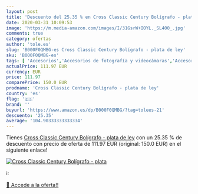 ```yaml
---
layout: post
title: 'Descuento del 25.35 % en Cross Classic Century Bolígrafo - plata '
date: 2020-03-31 10:09:53
image: 'https://m.media-amazon.com/images/I/31GsrW+IOYL._SL400_.jpg'
comments: true
category: ofertas
author: 'tole.es'
slug: 'B000F0QMBG-es Cross Classic Century Bolígrafo - plata de ley'
sku: 'B000F0QMBG-es'
tags: [ 'Accesorios','Accesorios de fotografía y videocámaras','Accesorios para portátiles y netbooks','Bolsas y fundas para cámaras compactas','Bolsas y fundas para cámaras digitales','Bolsas y fundas para cámaras,  videocámaras y prismáticos','Bolsas y fundas para portátiles y netbooks','Electrónica','Fotografía y videocámaras','Informática','Mochilas para portátiles y netbooks','bolígrafo', ]
actualPrice: 111.97 EUR
currency: EUR
price: 111.97
comparePrice: 150.0 EUR
prodname: 'Cross Classic Century Bolígrafo - plata de ley'
country: 'es'
flag: '🇪🇸'
brand: ''
buyurl: 'https://www.amazon.es/dp/B000F0QMBG/?tag=tolees-21'
descuento: '25.35'
average: '104.90333333333334'
---
```


Tienes [Cross Classic Century Bolígrafo - plata de ley](https://www.amazon.es/dp/B000F0QMBG/?tag=tolees-21) con un 25.35 % de descuento con precio de oferta de 111.97 EUR (original: 150.0 EUR) en el siguiente enlace!

[![Cross Classic Century Bolígrafo - plata ](https://m.media-amazon.com/images/I/31GsrW+IOYL._SL400_.jpg)](https://www.amazon.es/dp/B000F0QMBG/?tag=tolees-21)

ℹ️:


[🛒 Accede a la oferta!!](https://www.amazon.es/dp/B000F0QMBG/?tag=tolees-21)
